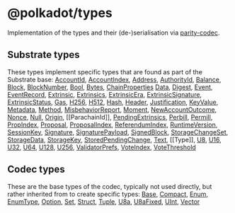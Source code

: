
@polkadot/types
===============

Implementation of the types and their (de-)serialisation via [parity-codec](https://github.com/paritytech/parity-codec).

Substrate types
---------------

These types implement specific types that are found as part of the Substrate base: [AccountId](classes/_type_accountid_.accountid.md), [AccountIndex](classes/_type_accountindex_.accountindex.md), [Address](classes/_type_address_.address.md), [AuthorityId](classes/_type_authorityid_.authorityid.md), [Balance](classes/_type_balance_.balance.md), [Block](classes/_type_block_.block.md), [BlockNumber](classes/_type_blocknumber_.blocknumber.md), [Bool](classes/_primitive_bool_.bool.md), [Bytes](classes/_primitive_bytes_.bytes.md), [ChainProperties](classes/_type_chainproperties_.chainproperties.md) [Data](classes/_primitive_data_.data.md), [Digest](classes/_type_digest_.digest.md), [Event](classes/_type_event_.event.md), [EventRecord](classes/_type_eventrecord_.eventrecord.md), [Extrinsic](classes/_type_extrinsic_.extrinsic.md), [Extrinsics](classes/_type_extrinsics_.extrinsics.md), [ExtrinsicEra](classes/_type_extrinsicera_.extrinsicera.md), [ExtrinsicSignature](classes/_type_extrinsicsignature_.extrinsicsignature.md), [ExtrinsicStatus](classes/_type_extrinsicstatus_.extrinsicstatus.md), [Gas](classes/_type_gas_.gas.md), [H256](classes/_primitive_h256_.h256.md), [H512](classes/_primitive_h512_.h512.md), [Hash](classes/_type_hash_.hash.md), [Header](classes/_type_header_.header.md), [Justification](classes/_type_justification_.justification.md), [KeyValue](classes/_type_keyvalue_.keyvalue.md), [Metadata](classes/_metadata_index_.metadata.md), [Method](classes/_primitive_method_.method.md), [MisbehaviorReport](classes/_type_misbehaviorreport_.misbehaviorreport.md), [Moment](classes/_primitive_moment_.moment.md), [NewAccountOutcome](classes/_type_newaccountoutcome_.newaccountoutcome.md), [Nonce](classes/_type_nonce_.nonce.md), [Null](classes/_primitive_null_.null.md), [Origin](classes/_type_origin_.origin.md), \[\[ParachainId\]\], [PendingExtrinsics](classes/_type_pendingextrinsics_.pendingextrinsics.md), [Perbill](classes/_type_perbill_.perbill.md), [Permill](classes/_type_permill_.permill.md), [PropIndex](classes/_type_propindex_.propindex.md), [Proposal](classes/_type_proposal_.proposal.md), [ProposalIndex](classes/_type_proposalindex_.proposalindex.md), [ReferendumIndex](classes/_type_referendumindex_.referendumindex.md), [RuntimeVersion](classes/_type_runtimeversion_.runtimeversion.md), [SessionKey](classes/_type_sessionkey_.sessionkey.md), [Signature](classes/_type_signature_.signature.md), [SignaturePayload](classes/_type_signaturepayload_.signaturepayload.md), [SignedBlock](classes/_type_signedblock_.signedblock.md), [StorageChangeSet](classes/_type_storagechangeset_.storagechangeset.md), [StorageData](classes/_primitive_storagedata_.storagedata.md), [StorageKey](classes/_primitive_storagekey_.storagekey.md), [StoredPendingChange](classes/_type_storedpendingchange_.storedpendingchange.md), [Text](classes/_primitive_text_.text.md), \[\[Type\]\], [U8](classes/_primitive_u8_.u8.md), [U16](classes/_primitive_u16_.u16.md), [U32](classes/_primitive_u32_.u32.md), [U64](classes/_primitive_u64_.u64.md), [U128](classes/_primitive_u128_.u128.md), [U256](classes/_primitive_u256_.u256.md), [ValidatorPrefs](classes/_type_validatorprefs_.validatorprefs.md), [VoteIndex](classes/_type_voteindex_.voteindex.md), [VoteThreshold](classes/_type_votethreshold_.votethreshold.md)

Codec types
-----------

These are the base types of the codec, typically not used directly, but rather inherited from to create specific types: [Base](classes/_codec_base_.base.md), [Compact](classes/_codec_compact_.compact.md), [Enum](classes/_codec_enum_.enum.md), [EnumType](classes/_codec_enumtype_.enumtype.md), [Option](classes/_codec_option_.option.md), [Set](classes/_codec_set_.set.md), [Struct](classes/_codec_struct_.struct.md), [Tuple](classes/_codec_tuple_.tuple.md), [U8a](classes/_codec_u8a_.u8a.md), [U8aFixed](classes/_codec_u8afixed_.u8afixed.md), [UInt](classes/_codec_uint_.uint.md), [Vector](classes/_codec_vector_.vector.md)

